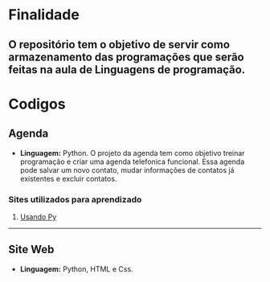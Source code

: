 # Finalidade 

O **repositório** tem o objetivo de servir como armazenamento das programações que serão feitas na aula de  **Linguagens de programação**.
--- 
# Codigos

## Agenda
- **Linguagem:** Python.
O projeto da agenda tem como objetivo treinar programação e criar uma agenda telefonica funcional. Essa agenda pode salvar um novo contato, mudar informações de contatos já existentes e excluir contatos.  

### **Sites utilizados para aprendizado**

1. [Usando Py](https://www.usandopy.com/pt/artigo/como-criar-uma-agenda-telefonica-em-python/#google_vignette)

--- 
## Site Web
- **Linguagem:** Python, HTML e Css.